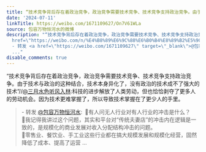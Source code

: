 ```yaml
---
title: “技术竞争背后存在着政治竞争，政治竞争需要技术竞争、技术竞争支持政治竞争。由于技术与政治的这种结合，技术本身异化了，没有政治的技术成不了强大的技术”//...
date: '2024-07-11'
linkTitle: https://weibo.com/1671109627/On7V61WLa
source: 包容万物恒河水的微博
description: "“技术竞争背后存在着政治竞争，政治竞争需要技术竞争、技术竞争支持政治竞争。由于技术与政治的这种结合，技术本身异化了，没有政治的技术成不了强大的技术”//<a
  href=\"https://weibo.com/n/%E4%B8%89%E6%9C%88%E6%B0%B4%E8%89%B2%E5%90%AC%E9%A3%8E%E5%85%A5%E6%9E%97\">@三月水色听风入林</a>:科技的进步解放了人类劳动，但也恰恰剥夺了更多人的劳动机会。因为技术更难掌握了，所以导致技术掌握在了更少人的手里。<br><blockquote>
  - 转发 <a href=\"https://weibo.com/1671109627\" target=\"_blank\">@包容万物恒河水</a>: \U0001F53B有人问无人行业对有人行业的冲击是什么？<br>\U0001F53B我记得我讲过这个问题，其实和平台对“传统夫妻店”的冲击内在逻辑是一致的，是规模化的商业发展对收入分配结构冲击的问题。<br>\U0001F53B零售业、餐饮业、手工业这些行业都在搞大规模发展和规模化经营，固然降低了成本、提高了运营
  ..."
disable_comments: true
---
```

“技术竞争背后存在着政治竞争，政治竞争需要技术竞争、技术竞争支持政治竞争。由于技术与政治的这种结合，技术本身异化了，没有政治的技术成不了强大的技术”//<a href="https://weibo.com/n/%E4%B8%89%E6%9C%88%E6%B0%B4%E8%89%B2%E5%90%AC%E9%A3%8E%E5%85%A5%E6%9E%97">@三月水色听风入林</a>:科技的进步解放了人类劳动，但也恰恰剥夺了更多人的劳动机会。因为技术更难掌握了，所以导致技术掌握在了更少人的手里。<br><blockquote> - 转发 <a href="https://weibo.com/1671109627" target="_blank">@包容万物恒河水</a>: 🔻有人问无人行业对有人行业的冲击是什么？<br>🔻我记得我讲过这个问题，其实和平台对“传统夫妻店”的冲击内在逻辑是一致的，是规模化的商业发展对收入分配结构冲击的问题。<br>🔻零售业、餐饮业、手工业这些行业都在搞大规模发展和规模化经营，固然降低了成本、提高了运营 ...